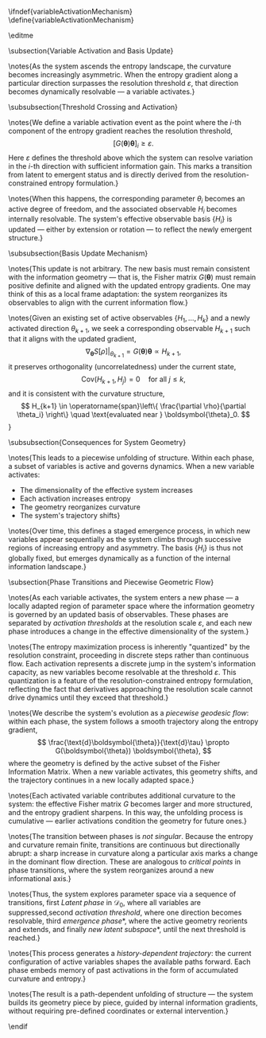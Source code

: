 \ifndef{variableActivationMechanism}
\define{variableActivationMechanism}

\editme

\subsection{Variable Activation and Basis Update}

\notes{As the system ascends the entropy landscape, the curvature becomes increasingly asymmetric. When the entropy gradient along a particular direction surpasses the resolution threshold $\varepsilon$, that direction becomes dynamically resolvable — a variable activates.}

\subsubsection{Threshold Crossing and Activation}

\notes{We define a variable activation event as the point where the $i$-th component of the entropy gradient reaches the resolution threshold,
$$
\left[G(\boldsymbol{\theta}) \boldsymbol{\theta}\right]_i \geq \varepsilon.
$$
Here $\varepsilon$ defines the threshold above which the system can resolve variation in the $i$-th direction with sufficient information gain. This marks a transition from latent to emergent status and is directly derived from the resolution-constrained entropy formulation.}

\notes{When this happens, the corresponding parameter $\theta_i$ becomes an active degree of freedom, and the associated observable $H_i$ becomes internally resolvable. The system's effective observable basis $\{H_i\}$ is updated — either by extension or rotation — to reflect the newly emergent structure.}

\subsubsection{Basis Update Mechanism}

\notes{This update is not arbitrary. The new basis must remain consistent with the information geometry — that is, the Fisher matrix $G(\boldsymbol{\theta})$ must remain positive definite and aligned with the updated entropy gradients. One may think of this as a local frame adaptation: the system reorganizes its observables to align with the current information flow.}

\notes{Given an existing set of active observables $\{H_1, \dots, H_k\}$ and a newly activated direction $\theta_{k+1}$, we seek a corresponding observable $H_{k+1}$ such that it aligns with the updated gradient,
$$
\left.\nabla_{\boldsymbol{\theta}} S[\rho]\right|_{\theta_{k+1}} = G(\boldsymbol{\theta}) \boldsymbol{\theta} \propto H_{k+1},
$$
it preserves orthogonality (uncorrelatedness) under the current state,
$$
\mathrm{Cov}(H_{k+1}, H_j) = 0 \quad \text{for all } j \leq k,
$$
and it is consistent with the curvature structure,
$$
H_{k+1} \in \operatorname{span}\left\{ \frac{\partial \rho}{\partial \theta_i} \right\} \quad \text{evaluated near } \boldsymbol{\theta}_0.
$$}

\subsubsection{Consequences for System Geometry}

\notes{This leads to a piecewise unfolding of structure. Within each phase, a subset of variables is active and governs dynamics. When a new variable activates:
- The dimensionality of the effective system increases
- Each activation increases entropy
- The geometry reorganizes curvature
- The system's trajectory shifts}

\notes{Over time, this defines a staged emergence process, in which new variables appear sequentially as the system climbs through successive regions of increasing entropy and asymmetry. The basis $\{H_i\}$ is thus not globally fixed, but emerges dynamically as a function of the internal information landscape.}

\subsection{Phase Transitions and Piecewise Geometric Flow}

\notes{As each variable activates, the system enters a new phase — a locally adapted region of parameter space where the information geometry is governed by an updated basis of observables. These phases are separated by *activation thresholds* at the resolution scale $\varepsilon$, and each new phase introduces a change in the effective dimensionality of the system.}

\notes{The entropy maximization process is inherently "quantized" by the resolution constraint, proceeding in discrete steps rather than continuous flow. Each activation represents a discrete jump in the system's information capacity, as new variables become resolvable at the threshold $\varepsilon$. This quantization is a feature of the resolution-constrained entropy formulation, reflecting the fact that derivatives approaching the resolution scale cannot drive dynamics until they exceed that threshold.}

\notes{We describe the system's evolution as a *piecewise geodesic flow*: within each phase, the system follows a smooth trajectory along the entropy gradient,
$$
\frac{\text{d}\boldsymbol{\theta}}{\text{d}\tau} \propto G(\boldsymbol{\theta}) \boldsymbol{\theta},
$$
where the geometry is defined by the active subset of the Fisher Information Matrix. When a new variable activates, this geometry shifts, and the trajectory continues in a new locally adapted space.}

\notes{Each activated variable contributes additional curvature to the system: the effective Fisher matrix $G$ becomes larger and more structured, and the entropy gradient sharpens. In this way, the unfolding process is cumulative — earlier activations condition the geometry for future ones.}

\notes{The transition between phases is *not singular*. Because the entropy and curvature remain finite, transitions are continuous but directionally abrupt: a sharp increase in curvature along a particular axis marks a change in the dominant flow direction. These are analogous to *critical points* in phase transitions, where the system reorganizes around a new informational axis.}

\notes{Thus, the system explores parameter space via a sequence of transitions, first *Latent phase* in $\mathcal{D}_0$, where all variables are suppressed,second *activation threshold*, where one direction becomes resolvable, third *emergence phase**, where the active geometry reorients and extends, and finally *new latent subspace**, until the next threshold is reached.}

\notes{This process generates a *history-dependent trajectory*: the current configuration of active variables shapes the available paths forward. Each phase embeds memory of past activations in the form of accumulated curvature and entropy.}

\notes{The result is a path-dependent unfolding of structure — the system builds its geometry piece by piece, guided by internal information gradients, without requiring pre-defined coordinates or external intervention.}

\endif 